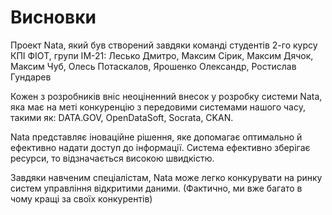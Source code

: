 # Висновки

Проект Nata, який був створений завдяки команді студентів 2-го курсу КПІ ФІОТ, групи ІМ-21:
Лесько Дмитро, Максим Сірик, Максим Дячок, Максим Чуб, Олесь Потаскалов, Ярошенко Олександр, Ростислав Гундарев

Кожен з розробників вніс неоціненний внесок у розробку системи Nata, яка має на меті конкуренцію з передовими системами нашого часу, такими як: DATA.GOV, OpenDataSoft, Socrata, CKAN.

Nata представляє іноваційне рішення, яке допомагає оптимально й ефективно надати доступ до інформації. Система ефективно зберігає ресурси, то відзначається високою швидкістю.

Завдяки навченим спеціалістам, Nata може легко конкурувати на ринку систем управління відкритими даними. (Фактично, ми вже багато в чому кращі за своїх конкурентів)
